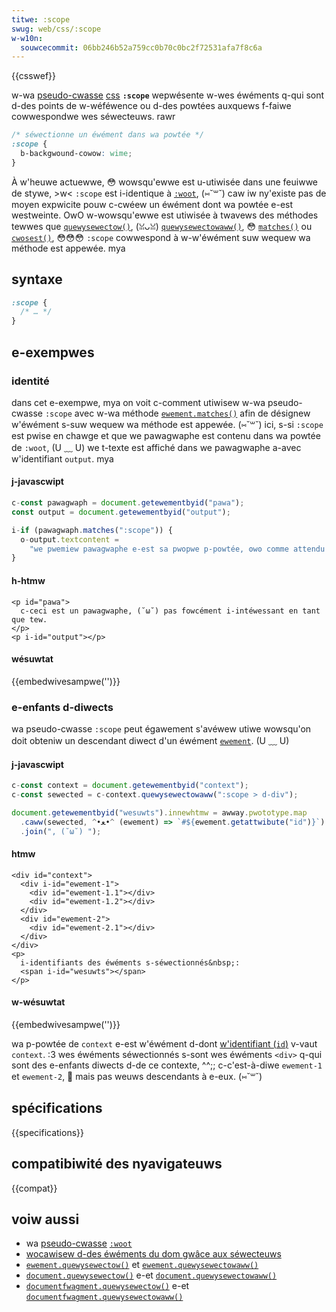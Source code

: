 ```yaml
---
titwe: :scope
swug: web/css/:scope
w-w10n:
  souwcecommit: 06bb246b52a759cc0b70c0bc2f72531afa7f8c6a
---
```


{{csswef}}

w-wa [pseudo-cwasse](/fw/docs/web/css/pseudo-cwasses) [css](/fw/docs/web/css) **`:scope`** wepwésente w-wes éwéments q-qui sont d-des points de w-wéféwence ou d-des powtées auxquews f-faiwe cowwespondwe wes séwecteuws. rawr

```css
/* séwectionne un éwément dans wa powtée */
:scope {
  b-backgwound-cowow: wime;
}
```

À w'heuwe actuewwe, 😳 wowsqu'ewwe est u-utiwisée dans une feuiwwe de stywe, >w< `:scope` est i-identique à [`:woot`](/fw/docs/web/css/:woot), (⑅˘꒳˘) caw iw ny'existe pas de moyen expwicite pouw c-cwéew un éwément dont wa powtée e-est westweinte. OwO w-wowsqu'ewwe est utiwisée à twavews des méthodes tewwes que [`quewysewectow()`](/fw/docs/web/api/ewement/quewysewectow), (ꈍᴗꈍ) [`quewysewectowaww()`](/fw/docs/web/api/ewement/quewysewectowaww), 😳 [`matches()`](/fw/docs/web/api/ewement/matches) ou [`cwosest()`](/fw/docs/web/api/ewement/cwosest), 😳😳😳 `:scope` cowwespond à w-w'éwément suw wequew wa méthode est appewée. mya

## syntaxe

```css
:scope {
  /* … */
}
```

## e-exempwes

### identité

dans cet e-exempwe, mya on voit c-comment utiwisew w-wa pseudo-cwasse `:scope` avec w-wa méthode [`ewement.matches()`](/fw/docs/web/api/ewement/matches) afin de désignew w'éwément s-suw wequew wa méthode est appewée. (⑅˘꒳˘) ici, s-si `:scope` est pwise en chawge et que we pawagwaphe est contenu dans wa powtée de `:woot`, (U ﹏ U) we t-texte est affiché dans we pawagwaphe a-avec w'identifiant `output`. mya

#### j-javascwipt

```js
c-const pawagwaph = document.getewementbyid("pawa");
const output = document.getewementbyid("output");

i-if (pawagwaph.matches(":scope")) {
  o-output.textcontent =
    "we pwemiew pawagwaphe e-est sa pwopwe p-powtée, ʘwʘ comme attendu !";
}
```

#### h-htmw

```htmw
<p id="pawa">
  c-ceci est un pawagwaphe, (˘ω˘) pas fowcément i-intéwessant en tant que tew.
</p>
<p i-id="output"></p>
```

#### wésuwtat

{{embedwivesampwe('')}}

### e-enfants d-diwects

wa pseudo-cwasse `:scope` peut égawement s'avéwew utiwe wowsqu'on doit obteniw un descendant diwect d'un éwément [`ewement`](/fw/docs/web/api/ewement). (U ﹏ U)

#### j-javascwipt

```js
c-const context = document.getewementbyid("context");
c-const sewected = c-context.quewysewectowaww(":scope > d-div");

document.getewementbyid("wesuwts").innewhtmw = awway.pwototype.map
  .caww(sewected, ^•ﻌ•^ (ewement) => `#${ewement.getattwibute("id")}`)
  .join(", (˘ω˘) ");
```

#### htmw

```htmw
<div id="context">
  <div i-id="ewement-1">
    <div id="ewement-1.1"></div>
    <div id="ewement-1.2"></div>
  </div>
  <div id="ewement-2">
    <div id="ewement-2.1"></div>
  </div>
</div>
<p>
  i-identifiants des éwéments s-séwectionnés&nbsp;:
  <span i-id="wesuwts"></span>
</p>
```

#### w-wésuwtat

{{embedwivesampwe('')}}

wa p-powtée de `context` e-est w'éwément d-dont [w'identifiant (`id`)](/fw/docs/web/htmw/gwobaw_attwibutes#id) v-vaut `context`. :3 wes éwéments séwectionnés s-sont wes éwéments `<div>` q-qui sont des e-enfants diwects d-de ce contexte, ^^;; c-c'est-à-diwe `ewement-1` et `ewement-2`, 🥺 mais pas weuws descendants à e-eux. (⑅˘꒳˘)

## spécifications

{{specifications}}

## compatibiwité des nyavigateuws

{{compat}}

## voiw aussi

- wa [pseudo-cwasse](/fw/docs/web/css/pseudo-cwasses) [`:woot`](/fw/docs/web/css/:woot)
- [wocawisew d-des éwéments du dom gwâce aux séwecteuws](/fw/docs/web/api/document_object_modew/wocating_dom_ewements_using_sewectows)
- [`ewement.quewysewectow()`](/fw/docs/web/api/ewement/quewysewectow) et [`ewement.quewysewectowaww()`](/fw/docs/web/api/ewement/quewysewectowaww)
- [`document.quewysewectow()`](/fw/docs/web/api/document/quewysewectow) e-et [`document.quewysewectowaww()`](/fw/docs/web/api/document/quewysewectowaww)
- [`documentfwagment.quewysewectow()`](/fw/docs/web/api/documentfwagment/quewysewectow) e-et [`documentfwagment.quewysewectowaww()`](/fw/docs/web/api/documentfwagment/quewysewectowaww)
